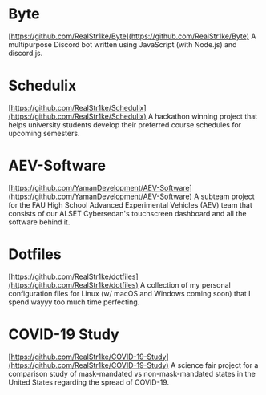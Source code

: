 # Byte
[https://github.com/RealStr1ke/Byte](https://github.com/RealStr1ke/Byte)
A multipurpose Discord bot written using JavaScript (with Node.js) and discord.js.

# Schedulix
[https://github.com/RealStr1ke/Schedulix](https://github.com/RealStr1ke/Schedulix)
A hackathon winning project that helps university students develop their preferred course schedules for upcoming semesters.

# AEV-Software
[https://github.com/YamanDevelopment/AEV-Software](https://github.com/YamanDevelopment/AEV-Software)
A subteam project for the FAU High School Advanced Experimental Vehicles (AEV) team that consists of our ALSET Cybersedan's touchscreen dashboard and all the software behind it.

# Dotfiles
[https://github.com/RealStr1ke/dotfiles](https://github.com/RealStr1ke/dotfiles)
A collection of my personal configuration files for Linux (w/ macOS and Windows coming soon) that I spend wayyy too much time perfecting.

# COVID-19 Study
[https://github.com/RealStr1ke/COVID-19-Study](https://github.com/RealStr1ke/COVID-19-Study)
A science fair project for a comparison study of mask-mandated vs non-mask-mandated states in the United States regarding the spread of COVID-19.